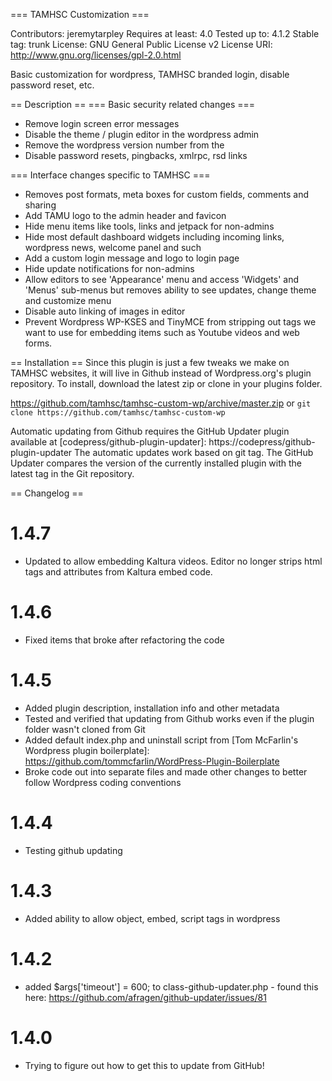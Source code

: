 === TAMHSC Customization ===

Contributors: jeremytarpley
Requires at least: 4.0
Tested up to: 4.1.2
Stable tag: trunk
License: GNU General Public License v2
License URI: http://www.gnu.org/licenses/gpl-2.0.html

Basic customization for wordpress, TAMHSC branded login, disable password reset, etc.

== Description ==
=== Basic security related changes ===

* Remove login screen error messages
* Disable the theme / plugin editor in the wordpress admin
* Remove the wordpress version number from the
* Disable password resets, pingbacks, xmlrpc, rsd links

=== Interface changes specific to TAMHSC ===

* Removes post formats, meta boxes for custom fields, comments and sharing
* Add TAMU logo to the admin header and favicon
* Hide menu items like tools, links and jetpack for non-admins
* Hide most default dashboard widgets including incoming links, wordpress news, welcome panel and such
* Add a custom login message and logo to login page
* Hide update notifications for non-admins
* Allow editors to see \'Appearance\' menu and access \'Widgets\' and \'Menus\' sub-menus but removes ability to see updates, change theme and customize menu
* Disable auto linking of images in editor
* Prevent Wordpress WP-KSES and TinyMCE from stripping out tags we want to use for embedding items such as Youtube videos and web forms.

== Installation ==
Since this plugin is just a few tweaks we make on TAMHSC websites, it will live in Github instead of Wordpress.org\'s plugin repository.  To install, download the latest zip or clone in your plugins folder.

https://github.com/tamhsc/tamhsc-custom-wp/archive/master.zip
or
`git clone https://github.com/tamhsc/tamhsc-custom-wp`

Automatic updating from Github requires the GitHub Updater plugin available at [codepress/github-plugin-updater]: https://codepress/github-plugin-updater
The automatic updates work based on git tag.  The GitHub Updater compares the version of the currently installed plugin with the latest tag in the Git repository.



== Changelog ==
# 1.4.7

* Updated to allow embedding Kaltura videos.  Editor no longer strips html tags and attributes from Kaltura embed code.

# 1.4.6

* Fixed items that broke after refactoring the code

# 1.4.5

* Added plugin description, installation info and other metadata
* Tested and verified that updating from Github works even if the plugin folder wasn\'t cloned from Git
* Added default index.php and uninstall script from [Tom McFarlin\'s Wordpress plugin boilerplate]: https://github.com/tommcfarlin/WordPress-Plugin-Boilerplate
* Broke code out into separate files and made other changes to better follow Wordpress coding conventions

# 1.4.4

* Testing github updating

# 1.4.3

* Added ability to allow object, embed, script tags in wordpress

# 1.4.2

* added $args[\'timeout\'] = 600; to class-github-updater.php - found this here: https://github.com/afragen/github-updater/issues/81

# 1.4.0

* Trying to figure out how to get this to update from GitHub!

